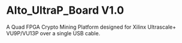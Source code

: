 # Alto_UltraP_Board V1.0
A Quad FPGA Crypto Mining Platform designed for Xilinx Ultrascale+ VU9P/VU13P over a single USB cable.
